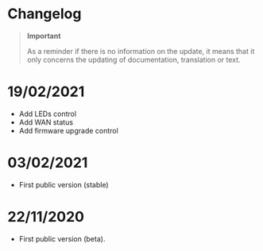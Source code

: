 # Changelog 

>**Important**
>
>As a reminder if there is no information on the update, it means that it only concerns the updating of documentation, translation or text.

# 19/02/2021
- Add LEDs control
- Add WAN status
- Add firmware upgrade control

# 03/02/2021
- First public version (stable)

# 22/11/2020
- First public version (beta).
